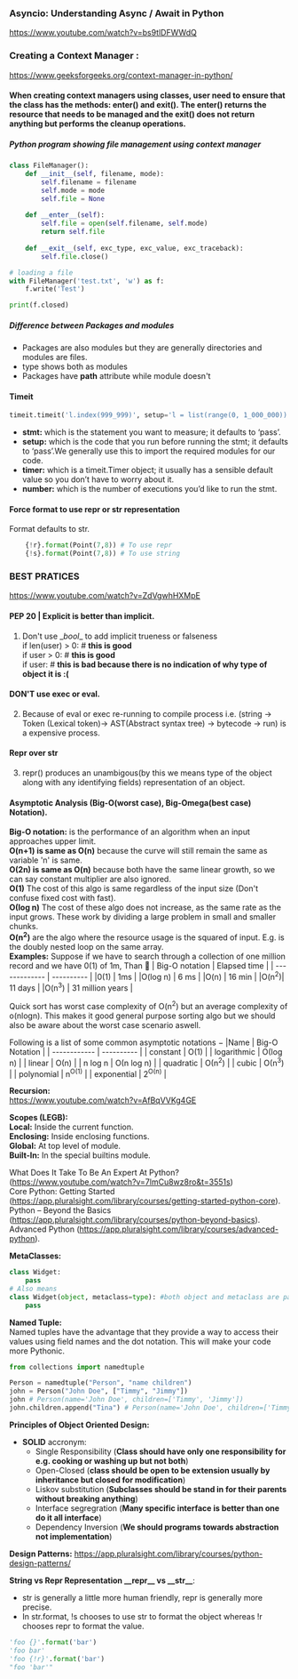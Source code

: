 ### Asyncio: Understanding Async / Await in Python
https://www.youtube.com/watch?v=bs9tlDFWWdQ

### Creating a Context Manager :
https://www.geeksforgeeks.org/context-manager-in-python/
#### When creating context managers using classes, user need to ensure that the class has the methods: __enter__() and __exit__(). The __enter__() returns the resource that needs to be managed and the __exit__() does not return anything but performs the cleanup operations.

##### Python program showing file management using context manager

```python
class FileManager():
	def __init__(self, filename, mode):
		self.filename = filename
		self.mode = mode
		self.file = None
		
	def __enter__(self):
		self.file = open(self.filename, self.mode)
		return self.file
	
	def __exit__(self, exc_type, exc_value, exc_traceback):
		self.file.close()

# loading a file
with FileManager('test.txt', 'w') as f:
	f.write('Test')

print(f.closed)
```

##### Difference between Packages and modules
- Packages are also modules but they are generally directories and modules are files.
- type shows both as modules
- Packages have __path__ attribute while module doesn't

#### Timeit
```python
timeit.timeit('l.index(999_999)', setup='l = list(range(0, 1_000_000))', number=1000)
```
- **stmt:** which is the statement you want to measure; it defaults to ‘pass’.
- **setup:** which is the code that you run before running the stmt; it defaults to ‘pass’.We generally use this to import the required modules for our code.
- **timer:** which is a timeit.Timer object; it usually has a sensible default value so you don’t have to worry about it.
- **number:** which is the number of executions you’d like to run the stmt.

#### Force format to use repr or str representation
Format defaults to str.
``` python 
    {!r}.format(Point(7,8)) # To use repr
    {!s}.format(Point(7,8)) # To use string
```
### BEST PRATICES
https://www.youtube.com/watch?v=ZdVgwhHXMpE  
#### PEP 20 | Explicit is better than implicit.
1. Don't use \__bool__  to add implicit trueness or falseness  
if len(user) > 0: # __this is good__  
if user > 0: # __this is good__  
if user: # __this is bad because there is no indication of why type of object it is :(__  

#### DON'T use exec or eval.
2. Because of eval or exec re-running to compile process i.e. (string -> Token (Lexical token)-> AST(Abstract syntax tree) -> bytecode -> run)  is a expensive process.

#### Repr over str
3. repr() produces an unambigous(by this we means type of the object along with any identifying fields) representation of an object.

#### Asymptotic Analysis (Big-O(worst case), Big-Omega(best case) Notation). 
**Big-O notation:** is the performance of an algorithm when an input approaches upper limit.  
**O(n+1) is same as O(n)** because the curve will still remain the same as variable 'n' is same.  
**O(2n) is same as O(n)** because both have the same linear growth, so we can say constant multiplier are also ignored.  
**Ο(1)** The cost of this algo is same regardless of the input size (Don't confuse fixed cost with fast).  
**Ο(log n)** The cost of these algo does not increase, as the same rate as the input grows. These work by dividing a large problem in small and smaller chunks.  
**O(n<sup>2</sup>)** are the algo where the resource usage is the squared of input. E.g. is the doubly nested loop on the same array.  
**Examples:** 
Suppose if we have to search through a collection of one million record and we have 0(1) of 1m, Than 🤪
| Big-O notation | Elapsed time | 
| -------------   | ---------- |
|0(1) |  1ms |
|O(log n) | 6 ms | 
|O(n) | 16 min | 
|O(n<sup>2</sup>)| 11 days | 
|O(n<sup>3</sup>) | 31 million years |

Quick sort has worst case complexity of O(n<sup>2</sup>) but an average complexity of o(nlogn). This makes it good general purpose sorting algo but we should also be aware about the worst case scenario aswell.   

Following is a list of some common asymptotic notations − 
|Name | Big-O Notation |
| ------------  | ---------- |
| constant	|	Ο(1) | 
| logarithmic	|	Ο(log n) |
| linear	|	Ο(n) |
| n log n	|	Ο(n log n) |
| quadratic	|	Ο(n<sup>2</sup>) |
| cubic	|	Ο(n<sup>3</sup>) | 
| polynomial	|	n<sup>Ο(1)</sup> |
| exponential	|	2<sup>Ο(n)</sup> |

**Recursion:**  
https://www.youtube.com/watch?v=AfBqVVKg4GE

**Scopes (LEGB):**   
**Local:** Inside the current function.    
**Enclosing:** Inside enclosing functions.   
**Global:** At top level of module.   
**Built-In:** In the special builtins module.   

What Does It Take To Be An Expert At Python? (https://www.youtube.com/watch?v=7lmCu8wz8ro&t=3551s)  
Core Python: Getting Started (https://app.pluralsight.com/library/courses/getting-started-python-core).   
Python – Beyond the Basics (https://app.pluralsight.com/library/courses/python-beyond-basics).  
Advanced Python (https://app.pluralsight.com/library/courses/advanced-python).  

**MetaClasses:**     
``` python
class Widget:
	pass
# Also means
class Widget(object, metaclass=type): #both object and metaclass are passed implicitly
	pass
```	
**Named Tuple:**  
Named tuples have the advantage that they provide a way to access their values using field names and the dot notation. This will make your code more Pythonic.
``` python
from collections import namedtuple

Person = namedtuple("Person", "name children")
john = Person("John Doe", ["Timmy", "Jimmy"])
john # Person(name='John Doe', children=['Timmy', 'Jimmy'])
john.children.append("Tina") # Person(name='John Doe', children=['Timmy', 'Jimmy', 'Tina'])
```
**Principles of Object Oriented Design:**
- **SOLID** accronym:
	- Single Responsibility (**Class should have only one responsibility for e.g. cooking or washing up but not both**)
	- Open-Closed (**class should be open to be extension usually by inheritance but closed for modification**)
	- Liskov substitution (**Subclasses should be stand in for their parents without breaking anything**)
	- Interface segregration (**Many specific interface is better than one do it all interface**)
	- Dependency Inversion (**We should programs towards abstraction not implementation**)

**Design Patterns:**
https://app.pluralsight.com/library/courses/python-design-patterns/

**String vs Repr Representation \_\_repr\_\_ vs \_\_str\_\_**:    
- str is generally a little more human friendly, repr is generally more precise.
- In str.format, !s chooses to use str to format the object whereas !r chooses repr to format the value.
```python
'foo {}'.format('bar')
'foo bar'
'foo {!r}'.format('bar')
"foo 'bar'"
